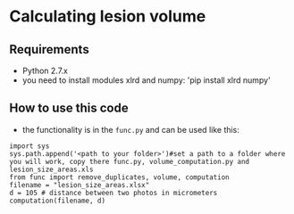 # Calculating lesion volume
## Requirements
- Python 2.7.x
- you need to install modules xlrd and numpy: 'pip install xlrd numpy'
## How to use this code
- the functionality is in the `func.py` and can be used like this:
```
import sys
sys.path.append('<path to your folder>')#set a path to a folder where you will work, copy there func.py, volume_computation.py and lesion_size_areas.xls
from func import remove_duplicates, volume, computation
filename = "lesion_size_areas.xlsx" 
d = 105 # distance between two photos in micrometers
computation(filename, d)
```
